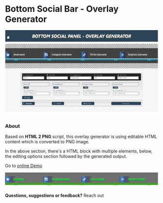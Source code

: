 # Bottom Social Bar - Overlay Generator

![alt text](https://raw.githubusercontent.com/cssmfc/tool/main/bottom_bar_generator/bottom-lowerthirds-socialgenerator.jpg "Bottom Social Bar - Overlay Generator")

### About
Based on **HTML 2 PNG** script, this overlay generator is using editable HTML content which is converted to PNG image.

In the above section, there's a HTML block with multiple elements, below, the editing options section followed by the generated output.

Go to [online Demo](https://cssmfc.github.io/tool/bottom_bar_generator/index.html)

![alt text](https://raw.githubusercontent.com/cssmfc/tool/main/bottom_bar_generator/download.png "Output")

**Questions, suggestions or feedback?** Reach out


